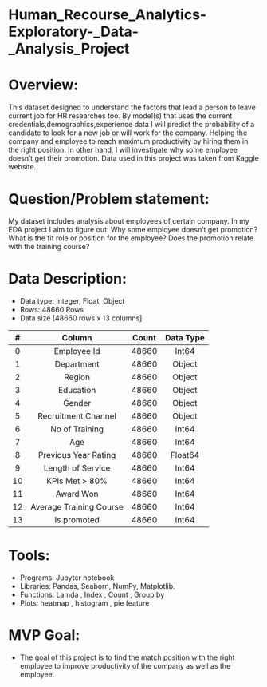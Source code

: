# Human_Recourse_Analytics-Exploratory-_Data-_Analysis_Project
# Overview:
This dataset designed to understand the factors that lead a person to leave current job for HR researches too. By model(s) that uses the current credentials,demographics,experience data I  will predict the probability of a candidate to look for a new job or will work for the company.
Helping the company and employee to reach maximum productivity by hiring them in the right position. In other hand, I will investigate why some employee doesn’t get their promotion.
Data used in this project was taken from Kaggle website.
# Question/Problem statement:
My dataset includes analysis about employees of certain company. In my EDA project I aim to figure out:
Why some employee doesn’t get promotion?
What is the fit role or position for the employee?
Does the promotion relate with the training course?
# Data Description:
 * Data type: Integer, Float, Object
 * Rows: 48660 Rows
 * Data size [48660 rows x 13 columns]

|#|Column|Count|Data Type
|:-:|:------:|:---:|:-------:|
0|Employee Id|48660|Int64|
1|Department|48660|Object|
2|Region|48660|Object|
3|Education|48660|Object|
4|Gender|48660|Object|
5|Recruitment Channel|48660|Object|
6|No of Training|48660|Int64|
7|Age|48660|Int64|
8|Previous Year Rating|48660|Float64
9|Length of Service|48660|Int64|
10|KPIs Met > 80%|48660|Int64|
11|Award Won|48660|Int64|
12|Average Training Course|48660|Int64|
13|Is promoted|48660|Int64|

# Tools:
* Programs: Jupyter notebook
* Libraries: Pandas, Seaborn, NumPy, Matplotlib.
* Functions:  Lamda , Index , Count , Group by
* Plots: heatmap , histogram , pie feature

# MVP Goal:
* The goal of this project is to find the match position with the right employee to improve productivity of the company as well as the employee.
